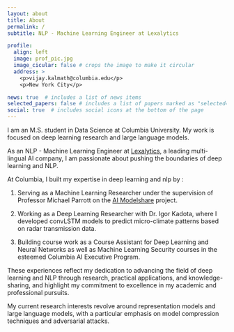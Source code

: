 ```yaml
---
layout: about
title: About
permalink: /
subtitle: NLP - Machine Learning Engineer at Lexalytics

profile:
  align: left
  image: prof_pic.jpg
  image_cicular: false # crops the image to make it circular
  address: >
    <p>vijay.kalmath@columbia.edu</p>
    <p>New York City</p>

news: true  # includes a list of news items
selected_papers: false # includes a list of papers marked as "selected={true}"
social: true  # includes social icons at the bottom of the page
---
```


I am an M.S. student in Data Science at Columbia University. My work is focused on deep learning research and large language models. 

As an NLP - Machine Learning Engineer at [Lexalytics](https://www.lexalytics.com/), a leading multi-lingual AI company, I am passionate about pushing the boundaries of deep learning and NLP. 

At Columbia, I built my expertise in deep learning and nlp by : 

1. Serving as a Machine Learning Researcher under the supervision of Professor Michael Parrott on the [AI Modelshare](https://www.modelshare.ai/) project.

2. Working as a Deep Learning Researcher with Dr. Igor Kadota, where I developed convLSTM models to predict micro-climate patterns based on radar transmission data.

3. Building course work as a Course Assistant for Deep Learning and Neural Networks as well as Machine Learning Security courses in the esteemed Columbia AI Executive Program.

These experiences reflect my dedication to advancing the field of deep learning and NLP through research, practical applications, and knowledge-sharing, and highlight my commitment to excellence in my academic and professional pursuits.

My current research interests revolve around representation models and large language models, with a particular emphasis on model compression techniques and adversarial attacks.
